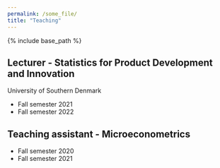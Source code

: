 ```yaml
---
permalink: /some_file/
title: "Teaching"
---
```


{% include base_path %}


Lecturer - Statistics for Product Development and Innovation
------

University of Southern Denmark
* Fall semester 2021
* Fall semester 2022


Teaching assistant - Microeconometrics
------
* Fall semester 2020
* Fall semester 2021